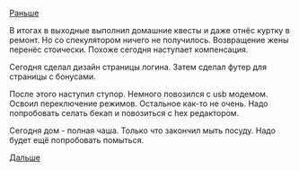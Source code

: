 [Раньше](2017.10.06.md)

В итогах в выходные выполнил домашние квесты и даже отнёс куртку в ремонт. Но со спекулятором ничего не получилось.
Возвращение жены перенёс стоически. Похоже сегодня наступает компенсация.

Сегодня сделал дизайн страницы логина. Затем сделал футер для страницы с бонусами.

После этого наступил ступор.
Немного повозился с usb модемом. Освоил переключение режимов. Остальное как-то не очень.
Надо попробовать селать бекап и повозиться с hex редактором.

Сегодня дом - полная чаша. Только что закончил мыть посуду. Надо будет ещё попробовать помыться.

[Дальше](2017.10.10.md)